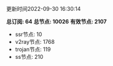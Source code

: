 更新时间2022-09-30 16:30:14

**总订阅: 64**
**总节点: 10026**
**有效节点: 2107**
- ssr节点: 10
- v2ray节点: 1768
- trojan节点: 119
- ss节点: 210
